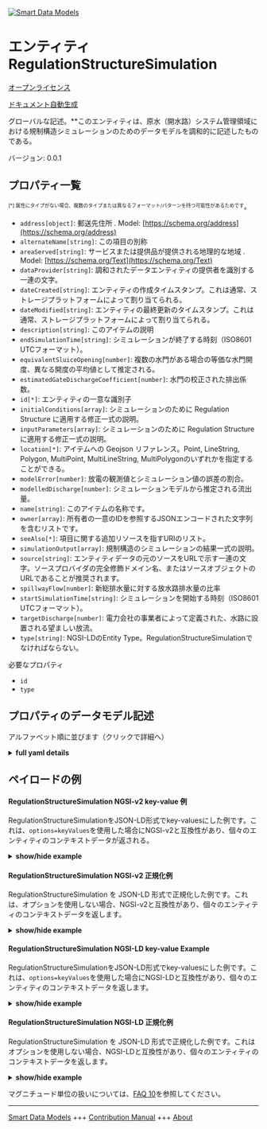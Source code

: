 <!-- 10-Header -->  
[![Smart Data Models](https://smartdatamodels.org/wp-content/uploads/2022/01/SmartDataModels_logo.png "Logo")](https://smartdatamodels.org)  
エンティティRegulationStructureSimulation  
===================================<!-- /10-Header -->  
<!-- 15-License -->  
[オープンライセンス](https://github.com/smart-data-models//dataModel.OpenChannelManagement/blob/master/RegulationStructureSimulation/LICENSE.md)  
[ドキュメント自動生成](https://docs.google.com/presentation/d/e/2PACX-1vTs-Ng5dIAwkg91oTTUdt8ua7woBXhPnwavZ0FxgR8BsAI_Ek3C5q97Nd94HS8KhP-r_quD4H0fgyt3/pub?start=false&loop=false&delayms=3000#slide=id.gb715ace035_0_60)  
<!-- /15-License -->  
<!-- 20-Description -->  
グローバルな記述。**このエンティティは、原水（開水路）システム管理領域における規制構造シミュレーションのためのデータモデルを調和的に記述したものである。  
バージョン: 0.0.1  
<!-- /20-Description -->  
<!-- 30-PropertiesList -->  

## プロパティ一覧  

<sup><sub>[*] 属性にタイプがない場合、複数のタイプまたは異なるフォーマット/パターンを持つ可能性があるためです</sub></sup>。  
- `address[object]`: 郵送先住所  . Model: [https://schema.org/address](https://schema.org/address)- `alternateName[string]`: この項目の別称  - `areaServed[string]`: サービスまたは提供品が提供される地理的な地域  . Model: [https://schema.org/Text](https://schema.org/Text)- `dataProvider[string]`: 調和されたデータエンティティの提供者を識別する一連の文字。  - `dateCreated[string]`: エンティティの作成タイムスタンプ。これは通常、ストレージプラットフォームによって割り当てられる。  - `dateModified[string]`: エンティティの最終更新のタイムスタンプ。これは通常、ストレージプラットフォームによって割り当てられる。  - `description[string]`: このアイテムの説明  - `endSimulationTime[string]`: シミュレーションが終了する時刻（ISO8601 UTCフォーマット）。  - `equivalentSluiceOpening[number]`: 複数の水門がある場合の等価な水門開度、異なる開度の平均値として推定される。  - `estimatedGateDischargeCoefficient[number]`: 水門の校正された排出係数。  - `id[*]`: エンティティの一意な識別子  - `initialConditions[array]`: シミュレーションのために Regulation Structure に適用する修正一式の説明。  - `inputParameters[array]`: シミュレーションのために Regulation Structure に適用する修正一式の説明。  - `location[*]`: アイテムへの Geojson リファレンス。Point, LineString, Polygon, MultiPoint, MultiLineString, MultiPolygonのいずれかを指定することができる。  - `modelError[number]`: 放電の観測値とシミュレーション値の誤差の割合。  - `modelledDischarge[number]`: シミュレーションモデルから推定される流出量。  - `name[string]`: このアイテムの名称です。  - `owner[array]`: 所有者の一意のIDを参照するJSONエンコードされた文字列を含むリストです。  - `seeAlso[*]`: 項目に関する追加リソースを指すURIのリスト。  - `simulationOutput[array]`: 規制構造のシミュレーションの結果一式の説明。  - `source[string]`: エンティティデータの元のソースをURLで示す一連の文字。ソースプロバイダの完全修飾ドメイン名、またはソースオブジェクトのURLであることが推奨されます。  - `spillwayFlow[number]`: 新総排水量に対する放水路排水量の比率  - `startSimulationTime[string]`: シミュレーションを開始する時刻（ISO8601 UTCフォーマット）。  - `targetDischarge[number]`: 電力会社の事業者によって定義された、水路に設置される望ましい放流。  - `type[string]`: NGSI-LDのEntity Type。RegulationStructureSimulationでなければならない。  <!-- /30-PropertiesList -->  
<!-- 35-RequiredProperties -->  
必要なプロパティ  
- `id`  - `type`  <!-- /35-RequiredProperties -->  
<!-- 40-RequiredProperties -->  
<!-- /40-RequiredProperties -->  
<!-- 50-DataModelHeader -->  
## プロパティのデータモデル記述  
アルファベット順に並びます（クリックで詳細へ）  
<!-- /50-DataModelHeader -->  
<!-- 60-ModelYaml -->  
<details><summary><strong>full yaml details</strong></summary>    
```yaml  
RegulationStructureSimulation:    
  description: 'This entity contains a harmonised description of a data model for regulation structure simulation, for Raw-Water (Open Channels) System Management domain.'    
  properties:    
    address:    
      description: 'The mailing address'    
      properties:    
        addressCountry:    
          description: 'Property. The country. For example, Spain. Model:''https://schema.org/addressCountry'''    
          type: string    
        addressLocality:    
          description: 'Property. The locality in which the street address is, and which is in the region. Model:''https://schema.org/addressLocality'''    
          type: string    
        addressRegion:    
          description: 'Property. The region in which the locality is, and which is in the country. Model:''https://schema.org/addressRegion'''    
          type: string    
        postOfficeBoxNumber:    
          description: 'Property. The post office box number for PO box addresses. For example, 03578. Model:''https://schema.org/postOfficeBoxNumber'''    
          type: string    
        postalCode:    
          description: 'Property. The postal code. For example, 24004. Model:''https://schema.org/https://schema.org/postalCode'''    
          type: string    
        streetAddress:    
          description: 'Property. The street address. Model:''https://schema.org/streetAddress'''    
          type: string    
      type: object    
      x-ngsi:    
        model: https://schema.org/address    
        type: Property    
    alternateName:    
      description: 'An alternative name for this item'    
      type: string    
      x-ngsi:    
        type: Property    
    areaServed:    
      description: 'The geographic area where a service or offered item is provided'    
      type: string    
      x-ngsi:    
        model: https://schema.org/Text    
        type: Property    
    dataProvider:    
      description: 'A sequence of characters identifying the provider of the harmonised data entity.'    
      type: string    
      x-ngsi:    
        type: Property    
    dateCreated:    
      description: 'Entity creation timestamp. This will usually be allocated by the storage platform.'    
      format: date-time    
      type: string    
      x-ngsi:    
        type: Property    
    dateModified:    
      description: 'Timestamp of the last modification of the entity. This will usually be allocated by the storage platform.'    
      format: date-time    
      type: string    
      x-ngsi:    
        type: Property    
    description:    
      description: 'A description of this item'    
      type: string    
      x-ngsi:    
        type: Property    
    endSimulationTime:    
      description: 'Time of day in ISO8601 UTC format at which the simulation ends.'    
      format: date-time    
      type: string    
      x-ngsi:    
        type: Property    
    equivalentSluiceOpening:    
      description: 'Equivalent sluice gate opening in the case of multiple sluice gates, estimated as the mean value of the different openings.'    
      minimum: 0    
      type: number    
      x-ngsi:    
        type: Property    
    estimatedGateDischargeCoefficient:    
      description: 'Calibrated discharge coefficient of the sluice gate.'    
      minimum: 0    
      type: number    
      x-ngsi:    
        type: Property    
    id:    
      anyOf: &regulationstructuresimulation_-_properties_-_owner_-_items_-_anyof    
        - description: 'Property. Identifier format of any NGSI entity'    
          maxLength: 256    
          minLength: 1    
          pattern: ^[\w\-\.\{\}\$\+\*\[\]`|~^@!,:\\]+$    
          type: string    
        - description: 'Property. Identifier format of any NGSI entity'    
          format: uri    
          type: string    
      description: 'Unique identifier of the entity'    
      x-ngsi:    
        type: Property    
    initialConditions:    
      description: 'Description of the set of the modifications to be applied to the Regulation Structure for the simulation.'    
      items:    
        properties:    
          targetURI:    
            anyOf:    
              - description: 'Property. Identifier format of any NGSI entity'    
                maxLength: 256    
                minLength: 1    
                pattern: ^[\w\-\.\{\}\$\+\*\[\]`|~^@!,:\\]+$    
                type: string    
              - description: 'Property. Identifier format of any NGSI entity'    
                format: uri    
                type: string    
            description: 'Relationship. A relationship indicating the network component with a simulated property value.'    
          value:    
            anyOf:    
              - type: string    
              - type: number    
              - type: boolean    
          waterAttribute:    
            description: 'Property: An attribute issued from the data models for Open Channel Management. It follows fully this data model and it could be a property or a relationship. It contains the values for specified properties, as derive from the simulation.'    
            type: string    
        type: object    
      type: array    
      x-ngsi:    
        type: Property    
    inputParameters:    
      description: 'Description of the set of the modifications to be applied to the Regulation Structure for the simulation.'    
      items:    
        properties:    
          targetURI:    
            anyOf:    
              - description: 'Property. Identifier format of any NGSI entity'    
                maxLength: 256    
                minLength: 1    
                pattern: ^[\w\-\.\{\}\$\+\*\[\]`|~^@!,:\\]+$    
                type: string    
              - description: 'Property. Identifier format of any NGSI entity'    
                format: uri    
                type: string    
            description: 'Relationship. A relationship indicating the network component with a simulated property value.'    
          value:    
            anyOf:    
              - type: string    
              - type: number    
              - type: boolean    
          waterAttribute:    
            description: 'Property: An attribute issued from the data models for Open Channel Management. It follows fully this data model and it could be a property or a relationship. It contains the values for specified properties, as derive from the simulation.'    
            type: string    
        type: object    
      type: array    
      x-ngsi:    
        type: Property    
    location:    
      description: 'Geojson reference to the item. It can be Point, LineString, Polygon, MultiPoint, MultiLineString or MultiPolygon'    
      oneOf:    
        - description: 'Geoproperty. Geojson reference to the item. Point'    
          properties:    
            bbox:    
              items:    
                type: number    
              minItems: 4    
              type: array    
            coordinates:    
              items:    
                type: number    
              minItems: 2    
              type: array    
            type:    
              enum:    
                - Point    
              type: string    
          required:    
            - type    
            - coordinates    
          title: 'GeoJSON Point'    
          type: object    
        - description: 'Geoproperty. Geojson reference to the item. LineString'    
          properties:    
            bbox:    
              items:    
                type: number    
              minItems: 4    
              type: array    
            coordinates:    
              items:    
                items:    
                  type: number    
                minItems: 2    
                type: array    
              minItems: 2    
              type: array    
            type:    
              enum:    
                - LineString    
              type: string    
          required:    
            - type    
            - coordinates    
          title: 'GeoJSON LineString'    
          type: object    
        - description: 'Geoproperty. Geojson reference to the item. Polygon'    
          properties:    
            bbox:    
              items:    
                type: number    
              minItems: 4    
              type: array    
            coordinates:    
              items:    
                items:    
                  items:    
                    type: number    
                  minItems: 2    
                  type: array    
                minItems: 4    
                type: array    
              type: array    
            type:    
              enum:    
                - Polygon    
              type: string    
          required:    
            - type    
            - coordinates    
          title: 'GeoJSON Polygon'    
          type: object    
        - description: 'Geoproperty. Geojson reference to the item. MultiPoint'    
          properties:    
            bbox:    
              items:    
                type: number    
              minItems: 4    
              type: array    
            coordinates:    
              items:    
                items:    
                  type: number    
                minItems: 2    
                type: array    
              type: array    
            type:    
              enum:    
                - MultiPoint    
              type: string    
          required:    
            - type    
            - coordinates    
          title: 'GeoJSON MultiPoint'    
          type: object    
        - description: 'Geoproperty. Geojson reference to the item. MultiLineString'    
          properties:    
            bbox:    
              items:    
                type: number    
              minItems: 4    
              type: array    
            coordinates:    
              items:    
                items:    
                  items:    
                    type: number    
                  minItems: 2    
                  type: array    
                minItems: 2    
                type: array    
              type: array    
            type:    
              enum:    
                - MultiLineString    
              type: string    
          required:    
            - type    
            - coordinates    
          title: 'GeoJSON MultiLineString'    
          type: object    
        - description: 'Geoproperty. Geojson reference to the item. MultiLineString'    
          properties:    
            bbox:    
              items:    
                type: number    
              minItems: 4    
              type: array    
            coordinates:    
              items:    
                items:    
                  items:    
                    items:    
                      type: number    
                    minItems: 2    
                    type: array    
                  minItems: 4    
                  type: array    
                type: array    
              type: array    
            type:    
              enum:    
                - MultiPolygon    
              type: string    
          required:    
            - type    
            - coordinates    
          title: 'GeoJSON MultiPolygon'    
          type: object    
      x-ngsi:    
        type: Geoproperty    
    modelError:    
      description: 'Percentage error between observed and simulated discharge.'    
      maximum: 1    
      minimum: 0    
      type: number    
      x-ngsi:    
        type: Property    
    modelledDischarge:    
      description: 'Discharge estimated from the simulation model.'    
      minimum: 0    
      type: number    
      x-ngsi:    
        type: Property    
    name:    
      description: 'The name of this item.'    
      type: string    
      x-ngsi:    
        type: Property    
    owner:    
      description: 'A List containing a JSON encoded sequence of characters referencing the unique Ids of the owner(s)'    
      items:    
        anyOf: *regulationstructuresimulation_-_properties_-_owner_-_items_-_anyof    
        description: 'Property. Unique identifier of the entity'    
      type: array    
      x-ngsi:    
        type: Property    
    seeAlso:    
      description: 'list of uri pointing to additional resources about the item'    
      oneOf:    
        - items:    
            format: uri    
            type: string    
          minItems: 1    
          type: array    
        - format: uri    
          type: string    
      x-ngsi:    
        type: Property    
    simulationOutput:    
      description: 'Description of the set of results of simulation of the regulation structure.'    
      items:    
        properties:    
          targetURI:    
            anyOf:    
              - description: 'Property. Identifier format of any NGSI entity'    
                maxLength: 256    
                minLength: 1    
                pattern: ^[\w\-\.\{\}\$\+\*\[\]`|~^@!,:\\]+$    
                type: string    
              - description: 'Property. Identifier format of any NGSI entity'    
                format: uri    
                type: string    
            description: 'Relationship. A relationship indicating the network component with a simulated property value.'    
          value:    
            anyOf:    
              - type: string    
              - type: number    
              - type: boolean    
          waterAttribute:    
            description: 'Property: An attribute issued from the data models for Open Channel Management. It follows fully this data model and it could be a property or a relationship. It contains the values for specified properties, as derive from the simulation.'    
            enum:    
              - gateOpening    
              - waterDischarge    
              - headDifference    
              - gateDischargeCoefficient    
              - waterFlow    
              - waterVelocity    
              - celerity    
              - travelDuration    
              - waterLevel    
            type: string    
        type: object    
      type: array    
      x-ngsi:    
        type: Property    
    source:    
      description: 'A sequence of characters giving the original source of the entity data as a URL. Recommended to be the fully qualified domain name of the source provider, or the URL to the source object.'    
      type: string    
      x-ngsi:    
        type: Property    
    spillwayFlow:    
      description: 'Ratio of the spillway discharge to the new total discharge'    
      maximum: 1    
      minimum: 0    
      type: number    
      x-ngsi:    
        type: Property    
    startSimulationTime:    
      description: 'Time of day in ISO8601 UTC format at which the simulation begins.'    
      format: date-time    
      type: string    
      x-ngsi:    
        type: Property    
    targetDischarge:    
      description: 'Desirable discharge to be established in the channel, defined by the utility’s operators.'    
      minimum: 0    
      type: number    
      x-ngsi:    
        type: Property    
    type:    
      description: 'NGSI-LD Entity Type. It has to be RegulationStructureSimulation.'    
      enum:    
        - RegulationStructureSimulation    
      type: string    
      x-ngsi:    
        type: Property    
  required:    
    - id    
    - type    
  type: object    
  x-derived-from: ""    
  x-disclaimer: 'Redistribution and use in source and binary forms, with or without modification, are permitted  provided that the license conditions are met. Copyleft (c) 2021 Contributors to Smart Data Models Program'    
  x-license-url: https://github.com/smart-data-models/dataModel.OpenChannelManagement/blob/master/RegulationStructureSimulation/LICENSE.md    
  x-model-schema: https://smart-data-models.github.io/data-models.OpenChannelManagement/RegulationStructureSimulation/schema.json    
  x-model-tags: FIWARE4WATER    
  x-version: 0.0.1    
```  
</details>    
<!-- /60-ModelYaml -->  
<!-- 70-MiddleNotes -->  
<!-- /70-MiddleNotes -->  
<!-- 80-Examples -->  
## ペイロードの例  
#### RegulationStructureSimulation NGSI-v2 key-value 例  
RegulationStructureSimulationをJSON-LD形式でkey-valuesにした例です。これは、`options=keyValues`を使用した場合にNGSI-v2と互換性があり、個々のエンティティのコンテキストデータが返される。  
<details><summary><strong>show/hide example</strong></summary>    
```json  
{  
  "id": "urn:ngsi-ld:RegulationStructureSimulation:id:SCAU:96103454",  
  "type": "RegulationStructureSimulation",  
  "dateCreated": "2020-09-09T09:53:49Z",  
  "dateModified": "1978-02-07T04:20:08Z",  
  "source": "",  
  "name": "Regulation_Structure_Simulation_1",  
  "alternateName": "Regulation Structure Simulation 1",  
  "description": "Regulation Structure Simulation",  
  "dataProvider": "NTUA",  
  "owner": [  
    "urn:ngsi-ld:RegulationStructureSimulation:items:XYXQ:62496984",  
    "urn:ngsi-ld:RegulationStructureSimulation:items:ZHVH:90072950"  
  ],  
  "seeAlso": [  
    "urn:ngsi-ld:RegulationStructureSimulation:items:HQQG:85737160",  
    "urn:ngsi-ld:RegulationStructureSimulation:items:PCHL:09983431"  
  ],  
  "location": {  
    "type": "Point",  
    "coordinates": [  
      -27.391838,  
      -16.801411  
    ]  
  },  
  "address": {  
    "streetAddress": "",  
    "addressLocality": "",  
    "addressRegion": "",  
    "addressCountry": "",  
    "postalCode": "",  
    "postOfficeBoxNumber": ""  
  },  
  "areaServed": "",  
  "startSimulationTime": "2020-12-19T09:55:49Z",  
  "endSimulationTime": "2020-12-19T09:56:49Z",  
  "modelError": 0.004,  
  "targetDischarge": 14,  
  "modelledDischarge": 14,  
  "spillwayFlow": 0,  
  "estimatedGateDischargeCoefficient": 0.401,  
  "equivalentSluiceOpening": 490,  
  "simulationOutput": [  
    {  
      "waterAttribute": "waterLevel",  
      "value": 3.50,  
      "targetURI": "urn:ngsi-ld:CrossSection:CS01"  
    },  
    {  
      "waterAttribute": "gateOpening",  
      "value": 450,  
      "targetURI": "urn:ngsi-ld:SluiceGate:SG01"  
    }  
  ],  
  "inputParameters": [  
    {  
      "waterAttribute": "dischargeCoefficient",  
      "value": 1.9,  
      "targetURI": "urn:ngsi-ld:Spillway:SP01"  
    },  
    {  
      "waterAttribute": "gateDischargeCoefficient",  
      "value": 0.45,  
      "targetURI": "urn:ngsi-ld:SluiceGate:SG01"  
    }  
  ],  
  "initialConditions": [  
    {  
      "waterAttribute": "WaterFlow",  
      "value": 13.29,  
      "targetURI": "urn:ngsi-ld:CrossSection:CS01"  
    },  
    {  
      "waterAttribute": "Upstream Depth",  
      "value": 21,  
      "targetURI": "urn:ngsi-ld:CrossSection:CS02"  
    },  
    {  
      "waterAttribute": "GateOpening",  
      "value": 515,  
      "targetURI": "urn:ngsi-ld:SluiceGate:SG01"  
    }  
  ]  
}  
```  
</details>  
#### RegulationStructureSimulation NGSI-v2 正規化例  
RegulationStructureSimulation を JSON-LD 形式で正規化した例です。これは、オプションを使用しない場合、NGSI-v2と互換性があり、個々のエンティティのコンテキストデータを返します。  
<details><summary><strong>show/hide example</strong></summary>    
```json  
{  
  "id": "urn:ngsi-ld:RegulationStructureSimulation:id:SCAU:96103454",  
  "type": "RegulationStructureSimulation",  
  "dateCreated": {  
    "type": "DateTime",  
    "value": "2020-09-09T09:53:49Z"  
  },  
  "dateModified": {  
    "type": "DateTime",  
    "value": "1978-02-07T04:20:08Z"  
  },  
  "source": {  
    "type": "Text",  
    "value": ""  
  },  
  "name": {  
    "type": "Text",  
    "value": "Regulation_Structure_Simulation_1"  
  },  
  "alternateName": {  
    "type": "Text",  
    "value": "Regulation Structure Simulation 1"  
  },  
  "description": {  
    "type": "Text",  
    "value": "Regulation Structure Simulation"  
  },  
  "dataProvider": {  
    "type": "Text",  
    "value": "NTUA"  
  },  
  "owner": {  
    "type": "array",  
    "value": [  
      "urn:ngsi-ld:RegulationStructureSimulation:items:XYXQ:62496984",  
      "urn:ngsi-ld:RegulationStructureSimulation:items:ZHVH:90072950"  
    ]  
  },  
  "seeAlso": {  
    "type": "array",  
    "value": [  
      "urn:ngsi-ld:RegulationStructureSimulation:items:HQQG:85737160",  
      "urn:ngsi-ld:RegulationStructureSimulation:items:PCHL:09983431"  
    ]  
  },  
  "location": {  
    "type": "geo:json",  
    "value": {  
      "type": "Point",  
      "coordinates": [  
        -27.391838,  
        -16.801411  
      ]  
    }  
  },  
  "address": {  
    "type": "PostalAddress",  
    "value": {  
      "streetAddress": "",  
      "addressLocality": "",  
      "addressRegion": "",  
      "addressCountry": "",  
      "postalCode": "",  
      "postOfficeBoxNumber": ""  
    }  
  },  
  "areaServed": {  
    "type": "Text",  
    "value": ""  
  },  
  "startSimulationTime": {  
    "type": "Datetime",  
    "value": "2020-12-19T09:55:49Z"  
  },  
  "endSimulationTime": {  
    "type": "Datetime",  
    "value": "2020-12-19T09:56:49Z"  
  },  
  "modelError": {  
    "type": "Number",  
    "value": 0.004  
  },  
  "targetDischarge": {  
    "type": "Number",  
    "value": 14  
  },  
  "modelledDischarge": {  
    "type": "Number",  
    "value": 14  
  },  
  "spillwayFlow": {  
    "type": "Number",  
    "value": 0  
  },  
  "estimatedGateDischargeCoefficient": {  
    "type": "Number",  
    "value": 0.401  
  },  
  "equivalentSluiceOpening": {  
    "type": "Number",  
    "value": 490  
  },  
  "simulationOutput": {  
    "type": "array",  
    "value": [  
      {  
        "waterAttribute": "waterLevel",  
        "value": 3.50,  
        "targetURI": "urn:ngsi-ld:CrossSection:CS01"  
      },  
      {  
        "waterAttribute": "gateOpening",  
        "value": 450,  
        "targetURI": "urn:ngsi-ld:SluiceGate:SG01"  
      }  
    ]  
  },  
  "inputParameters": {  
    "type": "array",  
    "value": [  
      {  
        "waterAttribute": "dischargeCoefficient",  
        "value": 1.9,  
        "targetURI": "urn:ngsi-ld:Spillway:SP01"  
      },  
      {  
        "waterAttribute": "gateDischargeCoefficient",  
        "value": 0.45,  
        "targetURI": "urn:ngsi-ld:SluiceGate:SG01"  
      }  
    ]  
  },  
  "initialConditions": {  
    "type": "array",  
    "value": [  
      {  
        "waterAttribute": "WaterFlow",  
        "value": 13.29,  
        "targetURI": "urn:ngsi-ld:CrossSection:CS01"  
      },  
      {  
        "waterAttribute": "Upstream Depth",  
        "value": 21,  
        "targetURI": "urn:ngsi-ld:CrossSection:CS02"  
      },  
      {  
        "waterAttribute": "GateOpening",  
        "value": 515,  
        "targetURI": "urn:ngsi-ld:SluiceGate:SG01"  
      }  
    ]  
  },  
  "@context": [  
    "https://smartdatamodels.org/context.jsonld"  
  ]  
}  
```  
</details>  
#### RegulationStructureSimulation NGSI-LD key-value Example  
RegulationStructureSimulationをJSON-LD形式でkey-valuesにした例です。これは、`options=keyValues`を使用した場合にNGSI-LDと互換性があり、個々のエンティティのコンテキストデータを返します。  
<details><summary><strong>show/hide example</strong></summary>    
```json  
{  
    "id": "urn:ngsi-ld:RegulationStructureSimulation:id:SCAU:96103454",  
    "type": "RegulationStructureSimulation",  
    "address": {  
        "streetAddress": "",  
        "addressLocality": "",  
        "addressRegion": "",  
        "addressCountry": "",  
        "postalCode": "",  
        "postOfficeBoxNumber": ""  
    },  
    "alternateName": "Regulation Structure Simulation 1",  
    "areaServed": "",  
    "dataProvider": "NTUA",  
    "dateCreated": "2020-09-09T09:53:49Z",  
    "dateModified": "1978-02-07T04:20:08Z",  
    "description": "Regulation Structure Simulation",  
    "endSimulationTime": "2020-12-19T09:56:49Z",  
    "equivalentSluiceOpening": 490,  
    "estimatedGateDischargeCoefficient": 0.401,  
    "initialConditions": [  
        {  
            "waterAttribute": "WaterFlow",  
            "value": 13.29,  
            "targetURI": "urn:ngsi-ld:CrossSection:CS01"  
        },  
        {  
            "waterAttribute": "Upstream Depth",  
            "value": 21,  
            "targetURI": "urn:ngsi-ld:CrossSection:CS02"  
        },  
        {  
            "waterAttribute": "GateOpening",  
            "value": 515,  
            "targetURI": "urn:ngsi-ld:SluiceGate:SG01"  
        }  
    ],  
    "inputParameters": [  
        {  
            "waterAttribute": "dischargeCoefficient",  
            "value": 1.9,  
            "targetURI": "urn:ngsi-ld:Spillway:SP01"  
        },  
        {  
            "waterAttribute": "gateDischargeCoefficient",  
            "value": 0.45,  
            "targetURI": "urn:ngsi-ld:SluiceGate:SG01"  
        }  
    ],  
    "location": {  
        "type": "Point",  
        "coordinates": [  
            -27.391838,  
            -16.801411  
        ]  
    },  
    "modelError": 0.004,  
    "modelledDischarge": 14,  
    "name": "Regulation_Structure_Simulation_1",  
    "owner": [  
        "urn:ngsi-ld:RegulationStructureSimulation:items:XYXQ:62496984",  
        "urn:ngsi-ld:RegulationStructureSimulation:items:ZHVH:90072950"  
    ],  
    "seeAlso": [  
        "urn:ngsi-ld:RegulationStructureSimulation:items:HQQG:85737160",  
        "urn:ngsi-ld:RegulationStructureSimulation:items:PCHL:09983431"  
    ],  
    "simulationOutput": [  
        {  
            "waterAttribute": "waterLevel",  
            "value": 3.5,  
            "targetURI": "urn:ngsi-ld:CrossSection:CS01"  
        },  
        {  
            "waterAttribute": "gateOpening",  
            "value": 450,  
            "targetURI": "urn:ngsi-ld:SluiceGate:SG01"  
        }  
    ],  
    "source": "",  
    "spillwayFlow": 0,  
    "startSimulationTime": "2020-12-19T09:55:49Z",  
    "targetDischarge": 14,  
    "@context": [  
        "https://raw.githubusercontent.com/smart-data-models/dataModel.OpenChannelManagement/master/context.jsonld"  
    ]  
}  
```  
</details>  
#### RegulationStructureSimulation NGSI-LD 正規化例  
RegulationStructureSimulation を JSON-LD 形式で正規化した例です。これはオプションを使用しない場合、NGSI-LDと互換性があり、個々のエンティティのコンテキストデータを返します。  
<details><summary><strong>show/hide example</strong></summary>    
```json  
{  
    "id": "urn:ngsi-ld:RegulationStructureSimulation:id:SCAU:96103454",  
    "type": "RegulationStructureSimulation",  
    "address": {  
        "type": "Property",  
        "value": {  
            "streetAddress": "",  
            "addressLocality": "",  
            "addressRegion": "",  
            "addressCountry": "",  
            "postalCode": "",  
            "postOfficeBoxNumber": ""  
        }  
    },  
    "alternateName": {  
        "type": "Property",  
        "value": "Regulation Structure Simulation 1"  
    },  
    "areaServed": {  
        "type": "Property",  
        "value": ""  
    },  
    "dataProvider": {  
        "type": "Property",  
        "value": "NTUA"  
    },  
    "dateCreated": {  
        "type": "Property",  
        "value": {  
            "@type": "DateTime",  
            "@value": "2020-09-09T09:53:49Z"  
        }  
    },  
    "dateModified": {  
        "type": "Property",  
        "value": {  
            "@type": "DateTime",  
            "@value": "1978-02-07T04:20:08Z"  
        }  
    },  
    "description": {  
        "type": "Property",  
        "value": "Regulation Structure Simulation"  
    },  
    "endSimulationTime": {  
        "type": "Property",  
        "value": {  
            "@type": "Datetime",  
            "@value": "2020-12-19T09:56:49Z"  
        }  
    },  
    "equivalentSluiceOpening": {  
        "type": "Property",  
        "value": 490  
    },  
    "estimatedGateDischargeCoefficient": {  
        "type": "Property",  
        "value": 0.401  
    },  
    "initialConditions": {  
        "type": "Property",  
        "value": [  
            {  
                "waterAttribute": "WaterFlow",  
                "value": 13.29,  
                "targetURI": "urn:ngsi-ld:CrossSection:CS01"  
            },  
            {  
                "waterAttribute": "Upstream Depth",  
                "value": 21,  
                "targetURI": "urn:ngsi-ld:CrossSection:CS02"  
            },  
            {  
                "waterAttribute": "GateOpening",  
                "value": 515,  
                "targetURI": "urn:ngsi-ld:SluiceGate:SG01"  
            }  
        ]  
    },  
    "inputParameters": {  
        "type": "Property",  
        "value": [  
            {  
                "waterAttribute": "dischargeCoefficient",  
                "value": 1.9,  
                "targetURI": "urn:ngsi-ld:Spillway:SP01"  
            },  
            {  
                "waterAttribute": "gateDischargeCoefficient",  
                "value": 0.45,  
                "targetURI": "urn:ngsi-ld:SluiceGate:SG01"  
            }  
        ]  
    },  
    "location": {  
        "type": "Geoproperty",  
        "value": {  
            "type": "Point",  
            "coordinates": [  
                -27.391838,  
                -16.801411  
            ]  
        }  
    },  
    "modelError": {  
        "type": "Property",  
        "value": 0.004  
    },  
    "modelledDischarge": {  
        "type": "Property",  
        "value": 14  
    },  
    "name": {  
        "type": "Property",  
        "value": "Regulation_Structure_Simulation_1"  
    },  
    "owner": {  
        "type": "Property",  
        "value": [  
            "urn:ngsi-ld:RegulationStructureSimulation:items:XYXQ:62496984",  
            "urn:ngsi-ld:RegulationStructureSimulation:items:ZHVH:90072950"  
        ]  
    },  
    "seeAlso": {  
        "type": "Property",  
        "value": [  
            "urn:ngsi-ld:RegulationStructureSimulation:items:HQQG:85737160",  
            "urn:ngsi-ld:RegulationStructureSimulation:items:PCHL:09983431"  
        ]  
    },  
    "simulationOutput": {  
        "type": "Property",  
        "value": [  
            {  
                "waterAttribute": "waterLevel",  
                "value": 3.5,  
                "targetURI": "urn:ngsi-ld:CrossSection:CS01"  
            },  
            {  
                "waterAttribute": "gateOpening",  
                "value": 450,  
                "targetURI": "urn:ngsi-ld:SluiceGate:SG01"  
            }  
        ]  
    },  
    "source": {  
        "type": "Property",  
        "value": ""  
    },  
    "spillwayFlow": {  
        "type": "Property",  
        "value": 0  
    },  
    "startSimulationTime": {  
        "type": "Property",  
        "value": {  
            "@type": "Datetime",  
            "@value": "2020-12-19T09:55:49Z"  
        }  
    },  
    "targetDischarge": {  
        "type": "Property",  
        "value": 14  
    },  
    "@context": [  
        "https://raw.githubusercontent.com/smart-data-models/dataModel.OpenChannelManagement/master/context.jsonld"  
    ]  
}  
```  
</details><!-- /80-Examples -->  
<!-- 90-FooterNotes -->  
<!-- /90-FooterNotes -->  
<!-- 95-Units -->  
マグニチュード単位の扱いについては、[FAQ 10](https://smartdatamodels.org/index.php/faqs/)を参照してください。  
<!-- /95-Units -->  
<!-- 97-LastFooter -->  
---  
[Smart Data Models](https://smartdatamodels.org) +++ [Contribution Manual](https://bit.ly/contribution_manual) +++ [About](https://bit.ly/Introduction_SDM)<!-- /97-LastFooter -->  
